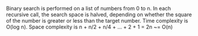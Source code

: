Binary search is performed on a list of numbers from 0 to n.
In each recursive call, the search space is halved, depending on whether the square of the number is greater or less
than the target number.
Time complexity is O(log n).
Space complexity is n + n/2 + n/4 + ... + 2 + 1 = 2n ~= O(n)